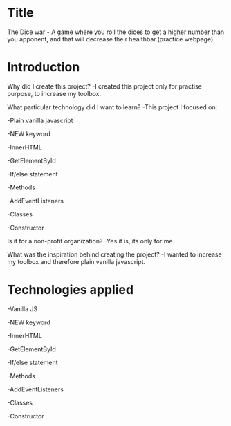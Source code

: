 # Title

The Dice war - A game where you roll the dices to get a higher number
than you apponent, and that will decrease their healthbar.(practice webpage)

# Introduction

Why did I create this project?
-I created this project only for practise purpose, to increase my toolbox.

What particular technology did I want to learn?
-This project I focused on:

-Plain vanilla javascript

-NEW keyword

-InnerHTML

-GetElementById

-If/else statement

-Methods

-AddEventListeners

-Classes

-Constructor

Is it for a non-profit organization?
-Yes it is, its only for me.

What was the inspiration behind creating the project?
-I wanted to increase my toolbox and therefore plain vanilla javascript.

# Technologies applied

-Vanilla JS

-NEW keyword

-InnerHTML

-GetElementById

-If/else statement

-Methods

-AddEventListeners

-Classes

-Constructor
